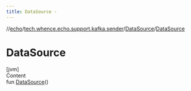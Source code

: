 ```yaml
---
title: DataSource -
---
```

//[echo](../../index.md)/[tech.whence.echo.support.kafka.sender](../index.md)/[DataSource](index.md)/[DataSource](-data-source.md)



# DataSource  
[jvm]  
Content  
fun [DataSource](-data-source.md)()  



